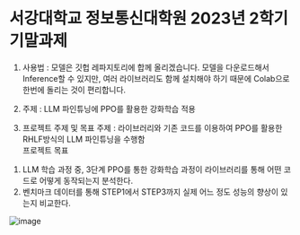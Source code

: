 # 서강대학교 정보통신대학원 2023년 2학기 기말과제

1. 사용법 : 
모델은 깃헙 레파지토리에 합께 올리겠습니다.
모델을 다운로드해서 Inference할 수 있지만, 여러 라이브러리도 함께 설치해야 하기 때문에 Colab으로 한번에 돌리는 것이 편리합니다.

2. 주제 :
LLM 파인튜닝에 PPO를 활용한 강화학습 적용

3. 프로젝트 주제 및 목표
주제 : 라이브러리와 기존 코드를 이용하여 PPO를 활용한 RHLF방식의 LLM 파인튜닝을 수행함  
프로젝트 목표
1) LLM 학습 과정 중, 3단계 PPO를 통한 강화학습 과정이 라이브러리를 통해 어떤 코드로 어떻게 동작되는지 분석한다.
2) 벤치마크 데이터를 통해 STEP1에서 STEP3까지 실제 어느 정도 성능의 향상이 있는지 비교한다.


![image](https://github.com/mindcompass/ReinforcementLearningFinalTask/assets/56505024/cb722a25-d633-4ded-9b42-dde8768226cc)
